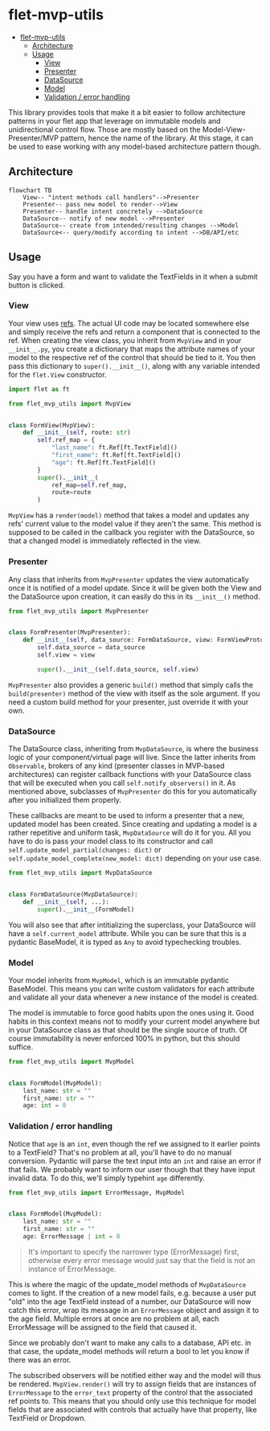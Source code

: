 # flet-mvp-utils

- [flet-mvp-utils](#flet-mvp-utils)
  - [Architecture](#architecture)
  - [Usage](#usage)
    - [View](#view)
    - [Presenter](#presenter)
    - [DataSource](#datasource)
    - [Model](#model)
    - [Validation / error handling](#validation--error-handling)

This library provides tools that make it a bit easier
to follow architecture patterns in your flet app
that leverage on immutable models and unidirectional control flow.
Those are mostly based on the Model-View-Presenter/MVP pattern,
hence the name of the library.
At this stage,
it can be used to ease working with any model-based architecture pattern though.

## Architecture

```mermaid
flowchart TB
    View-- "intent methods call handlers"-->Presenter
    Presenter-- pass new model to render-->View
    Presenter-- handle intent concretely -->DataSource
    DataSource-- notify of new model -->Presenter
    DataSource-- create from intended/resulting changes -->Model
    DataSource<-- query/modify according to intent -->DB/API/etc
```

## Usage

Say you have a form and want to validate the TextFields in it
when a submit button is clicked.

### View

Your view uses [refs](https://flet.dev/docs/guides/python/control-refs/).
The actual UI code may be located somewhere else
and simply receive the refs and return a component that is connected to the ref.
When creating the view class, you inherit from `MvpView`
and in your `__init__.py`, you create a dictionary that maps the attribute names
of your model to the respective ref
of the control that should be tied to it.
You then pass this dictionary to `super().__init__()`,
along with any variable intended for the `flet.View` constructor.

```python
import flet as ft

from flet_mvp_utils import MvpView


class FormView(MvpView):
    def __init__(self, route: str)
        self.ref_map = {
            "last_name": ft.Ref[ft.TextField]()
            "first_name": ft.Ref[ft.TextField]()
            "age": ft.Ref[ft.TextField]()
        }
        super().__init__(
            ref_map=self.ref_map,
            route=route
        )

```

`MvpView` has a `render(model)` method that takes a model
and updates any refs' current value to the model value if they aren't the same.
This method is supposed to be called in the callback
you register with the DataSource,
so that a changed model is immediately reflected in the view.

### Presenter

Any class that inherits from `MvpPresenter` updates the view automatically
once it is notified of a model update.
Since it will be given both the View and the DataSource upon creation,
it can easily do this in its `__init__()` method.

```python
from flet_mvp_utils import MvpPresenter


class FormPresenter(MvpPresenter):
    def __init__(self, data_source: FormDataSource, view: FormViewProtocol):
        self.data_source = data_source
        self.view = view

        super().__init__(self.data_source, self.view)
```

`MvpPresenter` also provides a generic `build()` method
that simply calls the `build(presenter)` method of the view
with itself as the sole argument.
If you need a custom build method for your presenter,
just override it with your own.

### DataSource

The DataSource class, inheriting from `MvpDataSource`,
is where the business logic of your component/virtual page will live.
Since the latter inherits from `Observable`,
brokers of any kind (presenter classes in MVP-based architectures)
can register callback functions with your DataSource class
that will be executed when you call `self.notify_observers()` in it.
As mentioned above, subclasses of `MvpPresenter` do this for you automatically
after you initialized them properly.

These callbacks are meant to be used to inform a presenter that a new,
updated model has been created.
Since creating and updating a model is a rather repetitive and uniform task,
`MvpDataSource` will do it for you.
All you have to do is pass your model class to its constructor
and call `self.update_model_partial(changes: dict)`
or `self.update_model_complete(new_model: dict)` depending on your use case.

```python
from flet_mvp_utils import MvpDataSource


class FormDataSource(MvpDataSource):
    def __init__(self, ...):
        super().__init__(FormModel)
```

You will also see that after intitializing the superclass,
your DataSource will have a `self.current_model` attribute.
While you can be sure that this is a pydantic BaseModel,
it is typed as `Any` to avoid typechecking troubles.

### Model

Your model inherits from `MvpModel`,
which is an immutable pydantic BaseModel.
This means you can write custom validators for each attribute
and validate all your data whenever a new instance of the model is created.

The model is immutable to force good habits upon the ones using it.
Good habits in this context means not to modify your current model anywhere
but in your DataSource class as that should be the single source of truth.
Of course immutability is never enforced 100% in python,
but this should suffice.

```python
from flet_mvp_utils import MvpModel


class FormModel(MvpModel):
    last_name: str = ""
    first_name: str = ""
    age: int = 0
```

### Validation / error handling

Notice that `age` is an `int`,
even though the ref we assigned to it earlier points to a TextField?
That's no problem at all,
you'll have to do no manual conversion.
Pydantic will parse the text input into an `int`
and raise an error if that fails.
We probably want to inform our user though that they have input invalid data.
To do this, we'll simply typehint `age` differently.

```python
from flet_mvp_utils import ErrorMessage, MvpModel


class FormModel(MvpModel):
    last_name: str = ""
    first_name: str = ""
    age: ErrorMessage | int = 0
```

> It's important to specify the narrower type (ErrorMessage) first,
> otherwise every error message would just say
> that the field is not an instance of ErrorMessage.

This is where the magic of the update_model methods of `MvpDataSource` comes to light.
If the creation of a new model fails,
e.g. because a user put "old" into the age TextField instead of a number,
our DataSource will now catch this error,
wrap its message in an `ErrorMessage` object
and assign it to the age field.
Multiple errors at once are no problem at all,
each ErrorMessage will be assigned to the field that caused it.

Since we probably don't want to make any calls to a database, API etc. in that case,
the update_model methods will return a bool
to let you know if there was an error.

The subscribed observers will be notified either way
and the model will thus be rendered.
`MvpView.render()` will try to assign fields that are instances of `ErrorMessage`
to the `error_text` property of the control that the associated ref points to.
This means that you should only use this technique for model fields
that are associated with controls that actually have that property,
like TextField or Dropdown.
